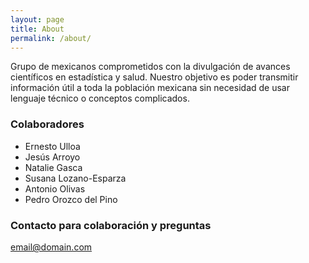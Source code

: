 ```yaml
---
layout: page
title: About
permalink: /about/
---
```


Grupo de mexicanos comprometidos con la divulgación de avances científicos en estadística y salud. Nuestro objetivo es poder transmitir información útil a toda la población mexicana sin necesidad de usar lenguaje técnico o conceptos complicados.

### Colaboradores

* Ernesto Ulloa
* Jesús Arroyo
* Natalie Gasca
* Susana Lozano-Esparza
* Antonio Olivas
* Pedro Orozco del Pino


### Contacto para colaboración y preguntas

[email@domain.com](mailto:email@domain.com)
